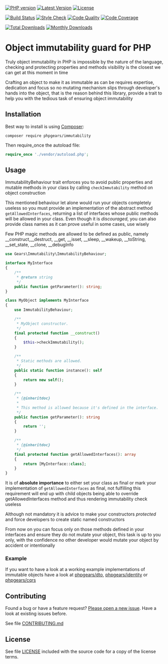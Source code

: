 [![PHP version](https://img.shields.io/badge/PHP-%3E%3D7.1-8892BF.svg?style=flat-square)](http://php.net)
[![Latest Version](https://img.shields.io/packagist/vpre/phpgears/immutability.svg?style=flat-square)](https://packagist.org/packages/phpgears/immutability)
[![License](https://img.shields.io/github/license/phpgears/immutability.svg?style=flat-square)](https://github.com/phpgears/immutability/blob/master/LICENSE)

[![Build Status](https://img.shields.io/travis/phpgears/immutability.svg?style=flat-square)](https://travis-ci.org/phpgears/immutability)
[![Style Check](https://styleci.io/repos/148840927/shield)](https://styleci.io/repos/148840927)
[![Code Quality](https://img.shields.io/scrutinizer/g/phpgears/immutability.svg?style=flat-square)](https://scrutinizer-ci.com/g/phpgears/immutability)
[![Code Coverage](https://img.shields.io/coveralls/phpgears/immutability.svg?style=flat-square)](https://coveralls.io/github/phpgears/immutability)

[![Total Downloads](https://img.shields.io/packagist/dt/phpgears/immutability.svg?style=flat-square)](https://packagist.org/packages/phpgears/immutability/stats)
[![Monthly Downloads](https://img.shields.io/packagist/dm/phpgears/immutability.svg?style=flat-square)](https://packagist.org/packages/phpgears/immutability/stats)

# Object immutability guard for PHP

Truly object immutability in PHP is impossible by the nature of the language, checking and protecting properties and methods visibility is the closest we can get at this moment in time

Crafting an object to make it as immutable as can be requires expertise, dedication and focus so no mutating mechanism slips through developer's hands into the object, that is the reason behind this library, provide a trait to help you with the tedious task of ensuring object immutability

## Installation

Best way to install is using [Composer](https://getcomposer.org/):

```
composer require phpgears/immutability
```

Then require_once the autoload file:

```php
require_once './vendor/autoload.php';
```

## Usage

ImmutabilityBehaviour trait enforces you to avoid public properties and mutable methods in your class by calling `checkImmutability` method on object construction

This mentioned behaviour let alone would run your objects completely useless so you must provide an implementation of the abstract method `getAllowedInterfaces`, returning a list of interfaces whose public methods will be allowed in your class. Even though it is _discouraged_, you can also provide class names as it can prove useful in some cases, use wisely

Few PHP magic methods are allowed to be defined as public, namely __construct,__destruct, __get, __isset, __sleep, __wakeup, __toString, __set_state, __clone, __debugInfo

```php
use Gears\Immutability\ImmutabilityBehaviour;

interface MyInterface
{
    /**
     * @return string
     */
    public function getParameter(): string;
}

class MyObject implements MyInterface
{
    use ImmutabilityBehaviour;

    /**
     * MyObject constructor.
     */
    final protected function __construct()
    {
        $this->checkImmutability();
    }

    /**
     * Static methods are allowed.
     */
    public static function instance(): self
    {
        return new self();
    }

    /**
     * {@inheritdoc}
     *
     * This method is allowed because it's defined in the interface.
     */
    public function getParameter(): string
    {
        return '';
    }

    /**
     * {@inheritdoc}
     */
    final protected function getAllowedInterfaces(): array
    {
        return [MyInterface::class];
    }
}
```

It is of **absolute importance** to either set your class as final or mark your implementation of `getAllowedInterfaces` as final, not fulfilling this requirement will end up with child objects being able to override getAllowedInterfaces method and thus rendering immutability check useless

Although not mandatory it is advice to make your constructors _protected_ and force developers to create static named constructors

From now on you can focus only on those methods defined in your interfaces and ensure they do not mutate your object, this task is up to you only, with the confidence no other developer would mutate your object by accident or intentionally

### Example

If you want to have a look at a working example implementations of immutable objects have a look at [phpgears/dto](https://github.com/phpgears/dto), [phpgears/identity](https://github.com/phpgears/identity) or [phpgears/cqrs](https://github.com/phpgears/cqrs)

## Contributing

Found a bug or have a feature request? [Please open a new issue](https://github.com/phpgears/immutability/issues). Have a look at existing issues before.

See file [CONTRIBUTING.md](https://github.com/phpgears/immutability/blob/master/CONTRIBUTING.md)

## License

See file [LICENSE](https://github.com/phpgears/immutability/blob/master/LICENSE) included with the source code for a copy of the license terms.
